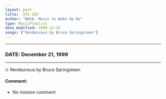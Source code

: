 ```yaml
---
layout: post
title:  STS-103
author: "NASA: Music to Wake Up By"
type: MusicPlaylist
date_modified: 1999-12-21
songs: ["Rendezvous by Bruce Springsteen"]
---
```


----
### DATE: December 21, 1999
----
✫ Rendezvous by Bruce Springsteen

#### Comment:
* No mission comment



<br/>
<center>
	<a target="_blank"
	   href="https://twitter.com/intent/tweet?hashtags=Space,NASA,Playlist,NASAWakeupCalls,SpaceProgram&text={{ page.author}}, '{{ page.songs.first }}' {{ page.title }}, {{ page.date | date: '%B %d, %Y' }}. {{ site.url }}{{ page.url }}&via=nasawakeupcalls"><i class="fab fa-twitter" alt="Tweet this page" style="font-size: 1.3em;"></i></a>
	&nbsp; 	<i class="fas fa-user-astronaut" style="font-size: 1.5em;"></i> &nbsp;
    <a type="amzn" search="'Rendezvous by Bruce Springsteen'" category="popular music">
    <i class="fab fa-amazon" style="font-size: 1.3em;"></i></a>
</center>
